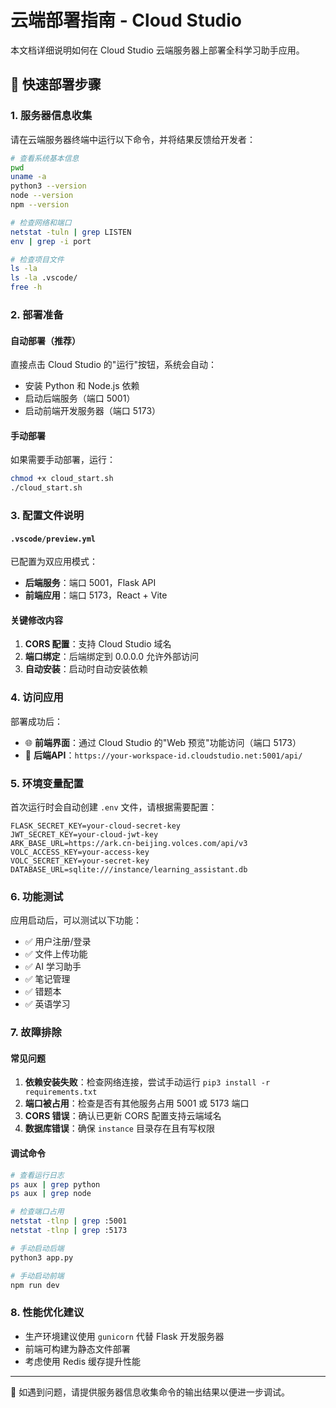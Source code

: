 # 云端部署指南 - Cloud Studio

本文档详细说明如何在 Cloud Studio 云端服务器上部署全科学习助手应用。

## 🚀 快速部署步骤

### 1. 服务器信息收集

请在云端服务器终端中运行以下命令，并将结果反馈给开发者：

```bash
# 查看系统基本信息
pwd
uname -a
python3 --version
node --version
npm --version

# 检查网络和端口
netstat -tuln | grep LISTEN
env | grep -i port

# 检查项目文件
ls -la
ls -la .vscode/
free -h
```

### 2. 部署准备

#### 自动部署（推荐）
直接点击 Cloud Studio 的"运行"按钮，系统会自动：
- 安装 Python 和 Node.js 依赖
- 启动后端服务（端口 5001）
- 启动前端开发服务器（端口 5173）

#### 手动部署
如果需要手动部署，运行：
```bash
chmod +x cloud_start.sh
./cloud_start.sh
```

### 3. 配置文件说明

#### `.vscode/preview.yml`
已配置为双应用模式：
- **后端服务**：端口 5001，Flask API
- **前端应用**：端口 5173，React + Vite

#### 关键修改内容
1. **CORS 配置**：支持 Cloud Studio 域名
2. **端口绑定**：后端绑定到 0.0.0.0 允许外部访问
3. **自动安装**：启动时自动安装依赖

### 4. 访问应用

部署成功后：
- 🌐 **前端界面**：通过 Cloud Studio 的"Web 预览"功能访问（端口 5173）
- 🔧 **后端API**：`https://your-workspace-id.cloudstudio.net:5001/api/`

### 5. 环境变量配置

首次运行时会自动创建 `.env` 文件，请根据需要配置：
```env
FLASK_SECRET_KEY=your-cloud-secret-key
JWT_SECRET_KEY=your-cloud-jwt-key
ARK_BASE_URL=https://ark.cn-beijing.volces.com/api/v3
VOLC_ACCESS_KEY=your-access-key
VOLC_SECRET_KEY=your-secret-key
DATABASE_URL=sqlite:///instance/learning_assistant.db
```

### 6. 功能测试

应用启动后，可以测试以下功能：
- ✅ 用户注册/登录
- ✅ 文件上传功能
- ✅ AI 学习助手
- ✅ 笔记管理
- ✅ 错题本
- ✅ 英语学习

### 7. 故障排除

#### 常见问题
1. **依赖安装失败**：检查网络连接，尝试手动运行 `pip3 install -r requirements.txt`
2. **端口被占用**：检查是否有其他服务占用 5001 或 5173 端口
3. **CORS 错误**：确认已更新 CORS 配置支持云端域名
4. **数据库错误**：确保 `instance` 目录存在且有写权限

#### 调试命令
```bash
# 查看运行日志
ps aux | grep python
ps aux | grep node

# 检查端口占用
netstat -tlnp | grep :5001
netstat -tlnp | grep :5173

# 手动启动后端
python3 app.py

# 手动启动前端
npm run dev
```

### 8. 性能优化建议

- 生产环境建议使用 `gunicorn` 代替 Flask 开发服务器
- 前端可构建为静态文件部署
- 考虑使用 Redis 缓存提升性能

---

📧 如遇到问题，请提供服务器信息收集命令的输出结果以便进一步调试。
